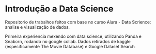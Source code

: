 # Introdução a Data Science

Repositorio de trabalhos feitos com base no curso Alura - Data Scrience: analise e visualização de dados.

Primeira experiencia mexendo com data science, utilizando Panda e Seaborn, rodando no google collab.
Dados retirados de kaggle (especificamente The Movie Database) e Google Dataset Search 
